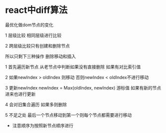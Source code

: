 # react中diff算法

最优化做dom节点的变化

1 层级比较 相同层级进行比较

2 跨层级比较只有创建和删除节点

所以只剩下三种操作 删除移动和插入

1 首先遍历新节点 从老节点中判断如果没有直接删除 如果有对比索引值

2 如果newIndex > oldIndex 则移动 否则newIndex < oldIndex不进行移动

3 更新newIndex newIndex = Max(oldIndex, newIndex) 游标值 如果有新的节点进来也进行更新

4 会对旧集合遍历 如果多则删除

5 不足之处 最后一个节点移动到第一个则每个节点都需要进行移动

* 注意顺序为按照新节点顺序进行
